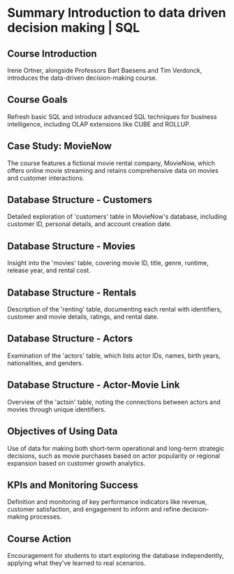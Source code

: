 # Summary Introduction to data driven decision making | SQL

## Course Introduction
Irene Ortner, alongside Professors Bart Baesens and Tim Verdonck, introduces the data-driven decision-making course.
## Course Goals
Refresh basic SQL and introduce advanced SQL techniques for business intelligence, including OLAP extensions like CUBE and ROLLUP.
## Case Study: MovieNow
The course features a fictional movie rental company, MovieNow, which offers online movie streaming and retains comprehensive data on movies and customer interactions.
## Database Structure - Customers
Detailed exploration of 'customers' table in MovieNow's database, including customer ID, personal details, and account creation date.
## Database Structure - Movies
Insight into the 'movies' table, covering movie ID, title, genre, runtime, release year, and rental cost.
## Database Structure - Rentals
Description of the 'renting' table, documenting each rental with identifiers, customer and movie details, ratings, and rental date.
## Database Structure - Actors
Examination of the 'actors' table, which lists actor IDs, names, birth years, nationalities, and genders.
## Database Structure - Actor-Movie Link
Overview of the 'actsin' table, noting the connections between actors and movies through unique identifiers.
## Objectives of Using Data
Use of data for making both short-term operational and long-term strategic decisions, such as movie purchases based on actor popularity or regional expansion based on customer growth analytics.
## KPIs and Monitoring Success
Definition and monitoring of key performance indicators like revenue, customer satisfaction, and engagement to inform and refine decision-making processes.
## Course Action
Encouragement for students to start exploring the database independently, applying what they've learned to real scenarios.

```

```
